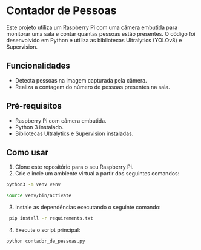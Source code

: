 # Contador de Pessoas

Este projeto utiliza um Raspberry Pi com uma câmera embutida para monitorar uma sala e contar quantas pessoas estão presentes. O código foi desenvolvido em Python e utiliza as bibliotecas Ultralytics (YOLOv8) e Supervision.

## Funcionalidades

- Detecta pessoas na imagem capturada pela câmera.
- Realiza a contagem do número de pessoas presentes na sala.

## Pré-requisitos

- Raspberry Pi com câmera embutida.
- Python 3 instalado.
- Bibliotecas Ultralytics e Supervision instaladas.

## Como usar

1. Clone este repositório para o seu Raspberry Pi.
2. Crie e incie um ambiente virtual a partir dos seguintes comandos:

```bash
python3 -m venv venv

source venv/bin/activate
```

3. Instale as dependências executando o seguinte comando:

```bash
 pip install -r requirements.txt
```

4. Execute o script principal:

```bash
python contador_de_pessoas.py
```
